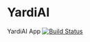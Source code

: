 # YardiAI
YardiAI App
[![Build Status](https://travis-ci.org/brandonmichaelhunter/YardiAI.svg?branch=master)](https://travis-ci.org/brandonmichaelhunter/YardiAI)
